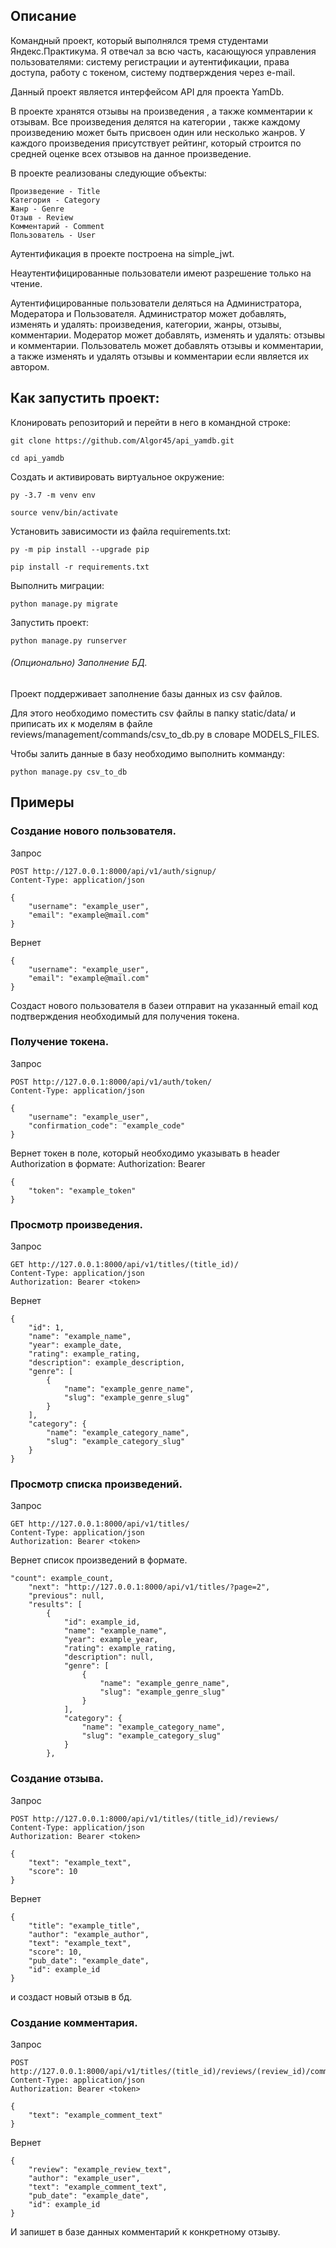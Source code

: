 ## Описание
Командный проект, который выполнялся тремя студентами Яндекс.Практикума. Я отвечал за всю часть, касающуюся управления пользователями: систему регистрации и аутентификации, права доступа, работу с токеном, систему подтверждения через e-mail.

Данный проект является интерфейсом API для проекта YamDb.

В проекте хранятся отзывы на произведения , а также комментарии к отзывам.
Все произведения делятся на категории , также каждому произведению может быть присвоен один или несколько жанров.
У каждого произведения присутствует рейтинг, который строится по средней оценке всех отзывов на данное произведение.

В проекте реализованы следующие объекты:
```
Произведение - Title
Категория - Category
Жанр - Genre
Отзыв - Review
Комментарий - Comment
Пользователь - User
```

Аутентификация в проекте построена на simple_jwt.

Неаутентифицированные пользователи имеют разрешение только на чтение.

Аутентифицированные пользователи деляться на Администратора, Модератора и Пользователя.
Администратор может добавлять, изменять и удалять: произведения, категории, жанры, отзывы, комментарии.
Модератор может добавлять, изменять и удалять: отзывы и комментарии.
Пользователь может добавлять отзывы и комментарии,
а также изменять и удалять отзывы и комментарии если является их автором.


## Как запустить проект:

Клонировать репозиторий и перейти в него в командной строке:

```
git clone https://github.com/Algor45/api_yamdb.git
```

```
cd api_yamdb
```

Cоздать и активировать виртуальное окружение:

```
py -3.7 -m venv env
```

```
source venv/bin/activate
```

Установить зависимости из файла requirements.txt:

```
py -m pip install --upgrade pip
```

```
pip install -r requirements.txt
```

Выполнить миграции:

```
python manage.py migrate
```

Запустить проект:

```
python manage.py runserver
```

###### (Опционально) Заполнение БД.
Проект поддерживает заполнение базы данных из csv файлов.

Для этого необходимо поместить csv файлы в папку static/data/ и приписать их к моделям
в файле reviews/management/commands/csv_to_db.py в словаре MODELS_FILES.

Чтобы залить данные в базу необходимо выполнить комманду:

```
python manage.py csv_to_db
```

## Примеры
### Создание нового пользователя.

Запрос
```
POST http://127.0.0.1:8000/api/v1/auth/signup/
Content-Type: application/json

{
    "username": "example_user",
    "email": "example@mail.com"
}
```

Вернет
```
{
    "username": "example_user",
    "email": "example@mail.com"
}
```
Создаст нового пользователя в базеи отправит на указанный email
код подтверждения необходимый для получения токена.

### Получение токена.

Запрос
```
POST http://127.0.0.1:8000/api/v1/auth/token/
Content-Type: application/json

{
    "username": "example_user",
    "confirmation_code": "example_code"
}
```

Вернет токен в поле, который необходимо указывать в header Authorization в формате:
Authorization: Bearer <token>

```
{
    "token": "example_token"
}
```

### Просмотр произведения.

Запрос
```
GET http://127.0.0.1:8000/api/v1/titles/(title_id)/
Content-Type: application/json
Authorization: Bearer <token>

```

Вернет

```
{
    "id": 1,
    "name": "example_name",
    "year": example_date,
    "rating": example_rating,
    "description": example_description,
    "genre": [
        {
            "name": "example_genre_name",
            "slug": "example_genre_slug"
        }
    ],
    "category": {
        "name": "example_category_name",
        "slug": "example_category_slug"
    }
}
```

### Просмотр списка произведений.

Запрос
```
GET http://127.0.0.1:8000/api/v1/titles/
Content-Type: application/json
Authorization: Bearer <token>

```

Вернет список произведений в формате.

```
"count": example_count,
    "next": "http://127.0.0.1:8000/api/v1/titles/?page=2",
    "previous": null,
    "results": [
        {
            "id": example_id,
            "name": "example_name",
            "year": example_year,
            "rating": example_rating,
            "description": null,
            "genre": [
                {
                    "name": "example_genre_name",
                    "slug": "example_genre_slug"
                }
            ],
            "category": {
                "name": "example_category_name",
                "slug": "example_category_slug"
            }
        },
```
### Создание отзыва.

Запрос
```
POST http://127.0.0.1:8000/api/v1/titles/(title_id)/reviews/
Content-Type: application/json
Authorization: Bearer <token>

{
    "text": "example_text",
    "score": 10
}
```

Вернет
```
{
    "title": "example_title",
    "author": "example_author",
    "text": "example_text",
    "score": 10,
    "pub_date": "example_date",
    "id": example_id
}
```
и создаст новый отзыв в бд.

### Создание комментария.

Запрос
```
POST http://127.0.0.1:8000/api/v1/titles/(title_id)/reviews/(review_id)/comments/
Content-Type: application/json
Authorization: Bearer <token>

{
    "text": "example_comment_text"
}
```

Вернет
```
{
    "review": "example_review_text",
    "author": "example_user",
    "text": "example_comment_text",
    "pub_date": "example_date",
    "id": example_id
}
```
И запишет в базе данных комментарий к конкретному отзыву.
